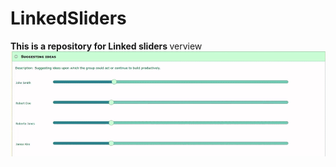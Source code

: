 # LinkedSliders
<B>This is a repository for Linked sliders </B>
<h>verview</h>
![alt text](IMG/d96f0bb086707422ee4580b616af1fc8.gif "sliders")
